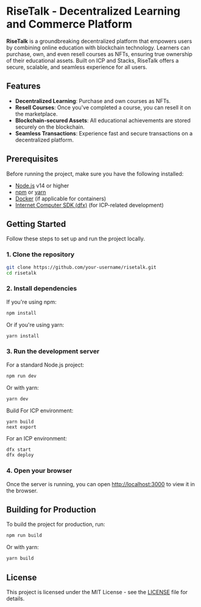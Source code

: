 
# RiseTalk - Decentralized Learning and Commerce Platform

**RiseTalk** is a groundbreaking decentralized platform that empowers users by combining online education with blockchain technology. Learners can purchase, own, and even resell courses as NFTs, ensuring true ownership of their educational assets. Built on ICP and Stacks, RiseTalk offers a secure, scalable, and seamless experience for all users.

## Features

- **Decentralized Learning**: Purchase and own courses as NFTs.
- **Resell Courses**: Once you've completed a course, you can resell it on the marketplace.
- **Blockchain-secured Assets**: All educational achievements are stored securely on the blockchain.
- **Seamless Transactions**: Experience fast and secure transactions on a decentralized platform.

## Prerequisites

Before running the project, make sure you have the following installed:

- [Node.js](https://nodejs.org/) v14 or higher
- [npm](https://www.npmjs.com/) or [yarn](https://yarnpkg.com/)
- [Docker](https://www.docker.com/) (if applicable for containers)
- [Internet Computer SDK (dfx)](https://internetcomputer.org/docs/current/developer-docs/setup/) (for ICP-related development)

## Getting Started

Follow these steps to set up and run the project locally.

### 1. Clone the repository

```bash
git clone https://github.com/your-username/risetalk.git
cd risetalk
```

### 2. Install dependencies

If you're using npm:

```bash
npm install
```

Or if you're using yarn:

```bash
yarn install
```

### 3. Run the development server

For a standard Node.js project:

```bash
npm run dev
```

Or with yarn:

```bash
yarn dev
```

Build For ICP environment:
```
yarn build
next export
```

For an ICP environment:

```bash
dfx start
dfx deploy
```

### 4. Open your browser

Once the server is running, you can open [http://localhost:3000](http://localhost:3000) to view it in the browser.

## Building for Production

To build the project for production, run:

```bash
npm run build
```

Or with yarn:

```bash
yarn build
```

## License

This project is licensed under the MIT License - see the [LICENSE](LICENSE) file for details.
